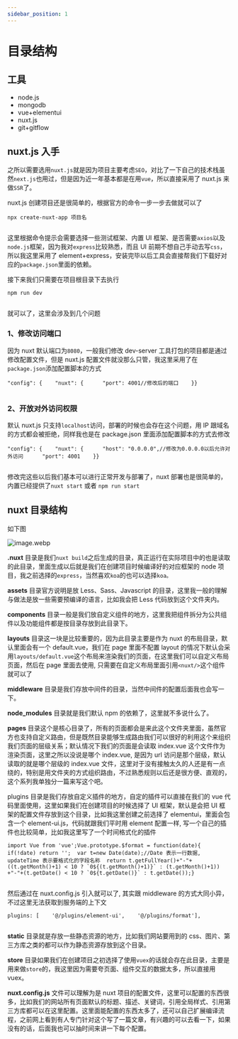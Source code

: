 ```yaml
---
sidebar_position: 1
---
```


# 目录结构

工具
--

*   node.js
*   mongodb
*   vue+elementui
*   nuxt.js
*   git+gitflow


nuxt.js 入手
----------

之所以需要选用`nuxt.js`就是因为项目主要考虑`SEO`，对比了一下自己的技术栈虽然`next.js`也用过，但是因为近一年基本都是在用`vue`，所以直接采用了 nuxt.js 来做`SSR`了。

nuxt.js 创建项目还是很简单的，根据官方的命令一步一步去做就可以了

```
npx create-nuxt-app 项目名


```

这里根据命令提示会需要选择一些测试框架、内置 UI 框架、是否需要`axios`以及`node.js`框架，因为我对`express`比较熟悉，而且 UI 前期不想自己手动去写`css`，所以我这里采用了 element+express，安装完毕以后工具会直接帮我们下载好对应的`package.json`里面的依赖。

接下来我们只需要在项目根目录下去执行

```
npm run dev


```

就可以了，这里会涉及到几个问题

### 1、修改访问端口

因为 nuxt 默认端口为`8080`，一般我们修改 dev-server 工具打包的项目都是通过修改配置文件，但是 nuxt.js 配置文件就没那么只管，我这里采用了在`package.json`添加配置脚本的方式

```
"config": {    "nuxt": {      "port": 4001//修改后的端口    }}


```

### 2、开放对外访问权限

默认 nuxt.js 只支持`localhost`访问，部署的时候也会存在这个问题，用 IP 跟域名的方式都会被拒绝，同样我也是在 package.json 里面添加配置脚本的方式去修改

```
"config": {    "nuxt": {      "host": "0.0.0.0",//修改为0.0.0.0以后允许对外访问      "port": 4001    }}


```

修改完这些以后我们基本可以进行正常开发与部署了，nuxt 部署也是很简单的，内置已经提供了`nuxt start` 或者 `npm run start`

nuxt 目录结构
---------

如下图

![image.webp](/img/icecms/202305/7.webp "image.webp")


**.nuxt** 目录是我们`nuxt build`之后生成的目录，真正运行在实际项目中的也是读取的此目录，里面生成以后就是我们在创建项目时候编译好的对应框架的 node 项目，我之前选择的`express`，当然喜欢`koa`的也可以选择`koa。`

**assets** 目录官方说明是放 Less、Sass、Javascript 的目录，这里我一般的理解与做法是放一些需要预编译的语言，比如我会把 Less 代码放到这个文件夹内。

**components** 目录一般是我们放自定义组件的地方，这里我把组件拆分为公共组件以及功能组件都是按目录存放到此目录下。

**layouts** 目录这一块是比较重要的，因为此目录主要是作为 nuxt 的布局目录，默认里面会有一个 default.vue，我们在 page 里面不配置 layout 的情况下默认会采用`layouts/default.vue`这个布局来渲染我们的页面，在这里我们可以自定义布局页面，然后在 page 里面去使用, 只需要在自定义布局里面引用`<nuxt/>`这个组件就可以了

**middleware** 目录是我们存放中间件的目录，当然中间件的配置后面我也会写一下。

**node_modules** 目录就是我们默认 npm 的依赖了，这里就不多说什么了。

**pages** 目录这个是核心目录了，所有的页面都会是来此这个文件夹里面，虽然官方也支持自定义路由，但是既然目录能够生成路由我们可以很好的利用这个来组织我们页面的层级关系；默认情况下我们的页面是会读取 index.vue 这个文件作为渲染页面，这里之所以没说是哪个 index.vue, 是因为 url 访问是那个层级，默认读取的就是哪个层级的 index.vue 文件，这里对于没有接触太久的人还是有一点绕的，特别是用文件夹的方式组织路由，不过熟悉规则以后还是很方便、直观的，这个系列我单独分一篇来写这个吧。

plugins 目录是我们存放自定义插件的地方，自定的插件可以直接在我们的 vue 代码里面使用，这里如果我们在创建项目的时候选择了 UI 框架，默认是会把 UI 框架的配置文件存放到这个目录，比如我这里创建之前选择了 elementui，里面会包含一个 element-ui.js，代码就跟我们平时用 element 配置一样, 写一个自己的插件也比较简单，比如我这里写了一个时间格式化的插件

```
import Vue from 'vue';Vue.prototype.$format = function(date){  if(!date) return '';  var t=new Date(date);//Date 表示一行数据, updateTime 表示要格式化的字段名称  return t.getFullYear()+"-"+ ((t.getMonth()+1) < 10 ? `0${(t.getMonth()+1)}` : (t.getMonth()+1)) +"-"+(t.getDate() < 10 ? `0${t.getDate()}` : t.getDate());}


```

然后通过在 nuxt.config.js 引入就可以了, 其实跟 middleware 的方式大同小异，不过这里无法获取到服务端的上下文

```
plugins: [    '@/plugins/element-ui',    '@/plugins/format'],


```

**static** 目录就是存放一些静态资源的地方，比如我们网站要用到的 css、图片、第三方库之类的都可以作为静态资源存放到这个目录。

**store** 目录如果我们在创建项目之初选择了使用`vuex`的话就会存在此目录，主要是用来做`store`的，我这里因为需要夸页面、组件交互的数据太多，所以直接用 vuex。

**nuxt.config.js** 文件可以理解为是 nuxt 项目的配置文件，这里可以配置的东西很多，比如我们的网站所有页面默认的标题、描述、关键词，引用全局样式、引用第三方库都可以在这里配置。这里面能配置的东西太多了，还可以自己扩展编译流程，之前网上看到有人专门针对这个写了一篇文章，有兴趣的可以去看一下，如果没有的话，后面我也可以抽时间来讲一下每个配置。

